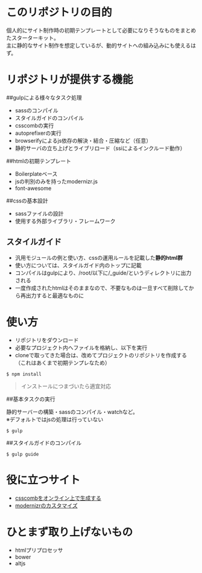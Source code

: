 # このリポジトリの目的

個人的にサイト制作時の初期テンプレートとして必要になりそうなものをまとめたスターターキット。  
主に静的なサイト制作を想定しているが、動的サイトへの組み込みにも使えるはず。





# リポジトリが提供する機能

##gulpによる様々なタスク処理

- sassのコンパイル
- スタイルガイドのコンパイル
- csscombの実行
- autoprefixerの実行
- browserifyによるjs依存の解決・結合・圧縮など（任意）
- 静的サーバの立ち上げとライブリロード（ssiによるインクルード動作）

##htmlの初期テンプレート

- Boilerplateベース
- jsの判別のみを持ったmodernizr.js
- font-awesome

##cssの基本設計

- sassファイルの設計
- 使用する外部ライブラリ・フレームワーク

## スタイルガイド

- 汎用モジュールの例と使い方、cssの運用ルールを記載した**静的html群**
- 使い方については、スタイルガイド内のトップに記載
- コンパイルはgulpにより、/root/以下に/_guide/というディレクトリに出力される
- 一度作成されたhtmlはそのままなので、不要なものは一旦すべて削除してから再出力すると最適なものに





# 使い方

- リポジトリをダウンロード
- 必要なプロジェクト内へファイルを格納し、以下を実行
- cloneで取ってきた場合は、改めてプロジェクトのリポジトリを作成する（これはあくまで初期テンプレなため）

```
$ npm install
```

> インストールにつまづいたら適宜対応

##基本タスクの実行

静的サーバーの構築・sassのコンパイル・watchなど。  
※デフォルトではjsの処理は行っていない

```
$ gulp
```

##スタイルガイドのコンパイル

```
$ gulp guide
```





# 役に立つサイト

- [csscombをオンライン上で生成する](http://csscomb.com/config)
- [modernizrのカスタマイズ](https://modernizr.com/)





# ひとまず取り上げないもの

- htmlプリプロセッサ
- bower
- altjs


